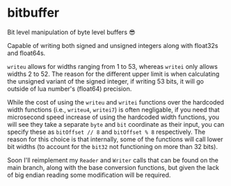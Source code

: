 # bitbuffer
Bit level manipulation of byte level buffers :sunglasses:

Capable of writing both signed and unsigned integers along with float32s and float64s.

`writeu` allows for widths ranging from 1 to 53, whereas `writei` only allows widths 2 to 52.
The reason for the different upper limit is when calculating the unsigned variant of the signed integer, if writing 53 bits, it will go outside of lua number's (float64) precision.

While the cost of using the `writeu` and `writei` functions over the hardcoded width functions (i.e., `writeu4`, `writei7`) is often negligable, if you need that microsecond speed increase of using the hardcoded width functions, you will see they take a separate `byte` and `bit` coordinate as their input, you can specify these as `bitOffset // 8` and `bitOffset % 8` respectively. The reason for this choice is that internally, some of the functions will call lower bit widths (to account for the `bit32` not functioning on more than 32 bits).

Soon I'll reimplement my `Reader` and `Writer` calls that can be found on the main branch, along with the base conversion functions, but given the lack of big endian reading some modification will be required.